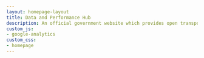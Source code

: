 ```yaml
---
layout: homepage-layout
title: Data and Performance Hub
description: An official government website which provides open transportation data and performance measurement for the City of Austin, Texas. The site provides interactive data visualization and maps of Austin's transportation system, including information about traffic cameras, traffic counts, vehicle detection systems (loop detectors and video detectors), traffic signals, pedestrian signals, and open data. It is a public website which tracks the Austin Transportation Department's operational performance and curates access to key datasets.
custom_js:
- google-analytics
custom_css:
- homepage
---
```

